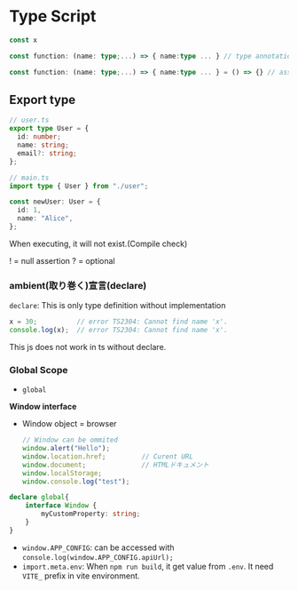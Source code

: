 # Type Script


```ts
const x

const function: (name: type;...) => { name:type ... } // type annotation

const function: (name: type;...) => { name:type ... } = () => {} // assign 
```




## Export type

```ts
// user.ts
export type User = {
  id: number;
  name: string;
  email?: string;
};

// main.ts
import type { User } from "./user";

const newUser: User = {
  id: 1,
  name: "Alice",
};
```
When executing, it will not exist.(Compile check)


! = null assertion
? = optional


### ambient(取り巻く)宣言(declare)
`declare`: This is only type definition without implementation

```js
x = 30;          // error TS2304: Cannot find name 'x'.
console.log(x);  // error TS2304: Cannot find name 'x'.
```
This js does not work in ts without declare.

### Global Scope
* `global`


**Window interface**
* Window object = browser
    ```ts
    // Window can be ommited
    window.alert("Hello");
    window.location.href;         // Curent URL
    window.document;              // HTMLドキュメント
    window.localStorage;
    window.console.log("test");
    ```
```ts
declare global{
    interface Window {
        myCustomProperty: string;
    }
}
```

* `window.APP_CONFIG`: can be accessed with `console.log(window.APP_CONFIG.apiUrl);`
* `import.meta.env`: When `npm run build`, it get value from `.env`. It need `VITE_` prefix in vite environment.


